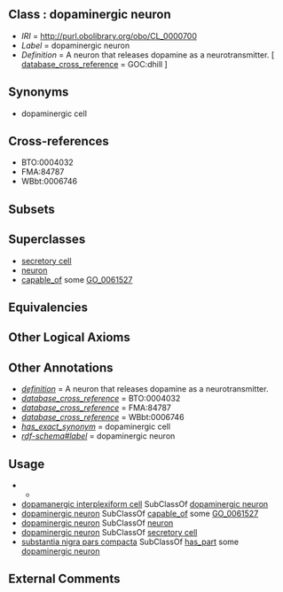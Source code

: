 
## Class : dopaminergic neuron

 * *IRI* = http://purl.obolibrary.org/obo/CL_0000700
 * *Label* = dopaminergic neuron
 * *Definition* = A neuron that releases dopamine as a neurotransmitter. [ [database_cross_reference](../../ef/oboInOwl#hasDbXref.md) = GOC:dhill ]

## Synonyms

 * dopaminergic cell

## Cross-references

 * BTO:0004032
 * FMA:84787
 * WBbt:0006746

## Subsets


## Superclasses

 * [secretory cell](../../CL/51/CL_0000151.md)
 * [neuron](../../CL/40/CL_0000540.md)
 * [capable_of](../../RO/15/RO_0002215.md) some [GO_0061527](../../GO/27/GO_0061527.md)

## Equivalencies


## Other Logical Axioms


## Other Annotations

 * *[definition](../../IAO/15/IAO_0000115.md)* = A neuron that releases dopamine as a neurotransmitter.
 * *[database_cross_reference](../../ef/oboInOwl#hasDbXref.md)* = BTO:0004032
 * *[database_cross_reference](../../ef/oboInOwl#hasDbXref.md)* = FMA:84787
 * *[database_cross_reference](../../ef/oboInOwl#hasDbXref.md)* = WBbt:0006746
 * *[has_exact_synonym](../../ym/oboInOwl#hasExactSynonym.md)* = dopaminergic cell
 * *[rdf-schema#label](../../el/rdf-schema#label.md)* = dopaminergic neuron

## Usage

 * -
 * [dopamanergic interplexiform cell](../../CL/05/CL_0011105.md) SubClassOf [dopaminergic neuron](../../CL/00/CL_0000700.md)
 * [dopaminergic neuron](../../CL/00/CL_0000700.md) SubClassOf [capable_of](../../RO/15/RO_0002215.md) some [GO_0061527](../../GO/27/GO_0061527.md)
 * [dopaminergic neuron](../../CL/00/CL_0000700.md) SubClassOf [neuron](../../CL/40/CL_0000540.md)
 * [dopaminergic neuron](../../CL/00/CL_0000700.md) SubClassOf [secretory cell](../../CL/51/CL_0000151.md)
 * [substantia nigra pars compacta](../../UBERON/65/UBERON_0001965.md) SubClassOf [has_part](../../BFO/51/BFO_0000051.md) some [dopaminergic neuron](../../CL/00/CL_0000700.md)

## External Comments

